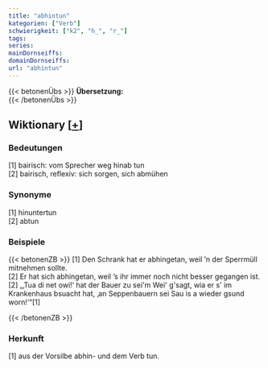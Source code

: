 ```yaml
---
title: "abhintun"
kategorien: ["Verb"]
schwierigkeit: ["k2", "h_", "r_"]
tags:
series:
mainDornseiffs:
domainDornseiffs:
url: "abhintun"
---
```


{{< betonenÜbs >}}
**Übersetzung:**  
{{< /betonenÜbs >}}

## Wiktionary [[+](https://de.wiktionary.org/wiki/abhintun)]

### Bedeutungen
[1] bairisch: vom Sprecher weg hinab tun  
[2] bairisch, reflexiv: sich sorgen, sich abmühen  

### Synonyme
[1] hinuntertun  
[2] abtun  

### Beispiele
{{< betonenZB >}}
[1] Den Schrank hat er abhingetan, weil ’n der Sperrmüll mitnehmen sollte.  
[2] Er hat sich abhingetan, weil ’s ihr immer noch nicht besser gegangen ist.  
[2] „‚Tua di net owi!‘ hat der Bauer zu sei'm Wei' g'sagt, wia er s' im Krankenhaus bsuacht hat, ‚an Seppenbauern sei Sau is a wieder gsund worn!‘“[1]  

{{< /betonenZB >}}
### Herkunft
[1] aus der Vorsilbe abhin- und dem Verb tun.  


